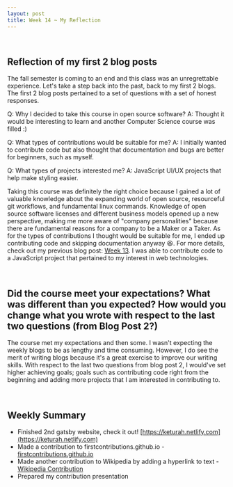 ```yaml
---
layout: post
title: Week 14 ~ My Reflection
---
```

<br>

## Reflection of my first 2 blog posts
The fall semester is coming to an end and this class was an unregrettable experience. 
Let's take a step back into the past, back to my first 2 blogs. The first 2 blog posts pertained to a set of questions with a set of honest responses. 

Q: Why I decided to take this course in open source software? 
A: Thought it would be interesting to learn and another Computer Science course was filled :)  

Q: What types of contributions would be suitable for me? 
A: I initially wanted to contribute code but also thought that documentation and bugs are better for beginners, such as myself.  

Q: What types of projects interested me? 
A: JavaScript UI/UX projects that help make styling easier. 

Taking this course was definitely the right choice because I gained a lot of valuable knowledge about the expanding world of open source, resourceful git workflows, and fundamental linux commands. Knowledge of open source software licenses and different business models opened up a new perspective, making me more aware of "company personalities" because there are fundamental reasons for a company to be a Maker or a Taker. As for the types of contributions I thought would be suitable for me, I ended up contributing code and skipping documentation anyway 😆. For more details, check out my previous blog post: [Week 13](https://hunter-college-ossd-fall-2019.github.io/tobyau-weekly/week13/). I was able to contribute code to a JavaScript project that pertained to my interest in web technologies. 

<br>

## Did the course meet your expectations? What was different than you expected? How would you change what you wrote with respect to the last two questions (from Blog Post 2?)  
The course met my expectations and then some. I wasn't expecting the weekly blogs to be as lengthy and time consuming. However, I do see the merit of writing blogs because it's a great exercise to improve our writing skills. With respect to the last two questions from blog post 2, I would've set higher achieving goals; goals such as contributing code right from the beginning and adding more projects that I am interested in contributing to. 

<br>


## Weekly Summary
- Finished 2nd gatsby website, check it out! [https://keturah.netlify.com](https://keturah.netlify.com)
- Made a contribution to firstcontributions.github.io - [firstcontributions.github.io](https://github.com/firstcontributions/firstcontributions.github.io/pull/101)
- Made another contribution to Wikipedia by adding a hyperlink to text - [Wikipedia Contribution](https://en.wikipedia.org/w/index.php?title=Casey_Neistat&diff=prev&oldid=929626958)
- Prepared my contribution presentation 

<br>